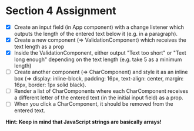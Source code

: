# Section 4 Assignment

-[x] Create an input field (in App component) with a change listener which outputs the length of the entered text below it (e.g. in a paragraph).
-[x] Create a new component (=> ValidationComponent) which receives the text length as a prop
-[x] Inside the ValidationComponent, either output "Text too short" or "Text long enough" depending on the text length (e.g. take 5 as a minimum length)
-[ ] Create another component (=> CharComponent) and style it as an inline box (=> display: inline-block, padding: 16px, text-align: center, margin: 16px, border: 1px solid black).
-[ ] Render a list of CharComponents where each CharComponent receives a different letter of the entered text (in the initial input field) as a prop.
-[ ] When you click a CharComponent, it should be removed from the entered text.

**Hint: Keep in mind that JavaScript strings are basically arrays!**